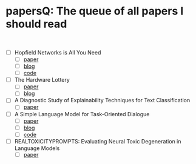 # papersQ: The queue of all papers I should read

<br/>


- [ ] Hopfield Networks is All You Need
  - [ ] [paper](https://arxiv.org/abs/2008.02217)
  - [ ] [blog](https://ml-jku.github.io/hopfield-layers/)
  - [ ] [code](https://github.com/ml-jku/hopfield-layers)
- [ ] The Hardware Lottery
  - [ ] [paper](https://arxiv.org/abs/2009.0648)
  - [ ] [blog](https://hardwarelottery.github.io)
- [ ] A Diagnostic Study of Explainability Techniques for Text Classification
  - [ ] [paper](https://arxiv.org/abs/2009.13295)
- [ ] A Simple Language Model for Task-Oriented Dialogue
  - [ ] [paper](https://arxiv.org/abs/2005.00796)
  - [ ] [blog](https://blog.einstein.ai/simpletod/)
  - [ ] [code](https://github.com/salesforce/simpletod)
- [ ] REALTOXICITYPROMPTS: Evaluating Neural Toxic Degeneration in Language Models
  - [ ] [paper](https://arxiv.org/abs/2009.11462)
